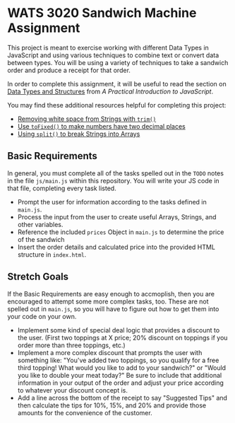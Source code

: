 # WATS 3020 Sandwich Machine Assignment

This project is meant to exercise working with different Data Types in
JavaScript and using various techniques to combine text or convert data
between types. You will be using a variety of techniques to take a sandwich
order and produce a receipt for that order.

In order to complete this assignment, it will be useful to read the section on
[Data Types and Structures](https://shawnr.gitbooks.io/practical-introduction-to-javascript/content/data-types/)
from _A Practical Introduction to JavaScript_.

You may find these additional resources helpful for completing this project:

* [Removing white space from Strings with `trim()`](https://developer.mozilla.org/en-US/docs/Web/JavaScript/Reference/Global_Objects/String/Trim)
* [Use `toFixed()` to make numbers have two decimal places](https://developer.mozilla.org/en-US/docs/Web/JavaScript/Reference/Global_Objects/Number/toFixed)
* [Using `split()` to break Strings into Arrays](https://developer.mozilla.org/en-US/docs/Web/JavaScript/Reference/Global_Objects/String/split)

## Basic Requirements

In general, you must complete all of the tasks spelled out in the `TODO` notes
in the file `js/main.js` within this repository. You will write your JS code
in that file, completing every task listed.

* Prompt the user for information according to the tasks defined in `main.js`.
* Process the input from the user to create useful Arrays, Strings, and other variables.
* Reference the included `prices` Object in `main.js` to determine the price of the sandwich
* Insert the order details and calculated price into the provided HTML structure in `index.html`.

## Stretch Goals

If the Basic Requirements are easy enough to accmoplish, then you are encouraged
to attempt some more complex tasks, too. These are not spelled out in `main.js`,
so you will have to figure out how to get them into your code on your own.

* Implement some kind of special deal logic that provides a discount to the user. (First two toppings at X price; 20% discount on toppings if you order more than three toppings,  etc.)
* Implement a more complex discount that prompts the user with something like: "You've added two toppings, so you qualify for a free third topping! What would you like to add to your sandwich?" or "Would you like to double your meat today?" Be sure to include that additional information in your output of the order and adjust your price according to whatever your discount concept is.
* Add a line across the bottom of the receipt to say "Suggested Tips" and then calculate the tips for 10%, 15%, and 20% and provide those amounts for the convenience of the customer.


